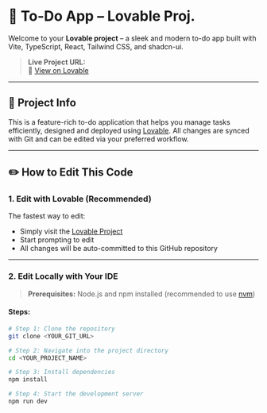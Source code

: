 # 📝 To-Do App – Lovable Proj.
Welcome to your **Lovable project** – a sleek and modern to-do app built with Vite, TypeScript, React, Tailwind CSS, and shadcn-ui.

> **Live Project URL:**  
> 🔗 [View on Lovable](https://lovable.dev/projects/73f6345d-0b1c-4b5a-9911-19cb3cb71296)

---

## 🚀 Project Info

This is a feature-rich to-do application that helps you manage tasks efficiently, designed and deployed using [Lovable](https://lovable.dev). All changes are synced with Git and can be edited via your preferred workflow.

---

## ✏️ How to Edit This Code

### 1. Edit with Lovable (Recommended)

The fastest way to edit:
- Simply visit the [Lovable Project](https://lovable.dev/projects/73f6345d-0b1c-4b5a-9911-19cb3cb71296)
- Start prompting to edit
- All changes will be auto-committed to this GitHub repository

---

### 2. Edit Locally with Your IDE

> **Prerequisites:** Node.js and npm installed (recommended to use [nvm](https://github.com/nvm-sh/nvm))

#### Steps:

```bash
# Step 1: Clone the repository
git clone <YOUR_GIT_URL>

# Step 2: Navigate into the project directory
cd <YOUR_PROJECT_NAME>

# Step 3: Install dependencies
npm install

# Step 4: Start the development server
npm run dev
